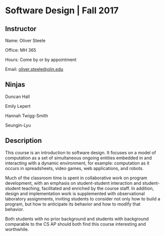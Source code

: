 # Software Design | Fall 2017

## Instructor

Name: Oliver Steele

Office: MH 365

Hours: Come by or by appointment

Email: oliver.steele@olin.edu

## Ninjas

Duncan Hall

Emily Lepert

Hannah Twigg-Smith

Seungin-Lyu

## Description

This course is an introduction to software design. It focuses on a model of computation as a set of simultaneous ongoing entities embedded in and interacting with a dynamic environment, for example: computation as it occurs in spreadsheets, video games, web applications, and robots. 

Much of the classroom time is spent in collaborative work on program development, with an emphasis on student-student interaction and student-student teaching, facilitated and enriched by the course staff. In addition, design and implementation work is supplemented with observational laboratory assignments, inviting students to consider not only how to build a program, but how to anticipate its behavior and how to modify that behavior.

Both students with no prior background and students with background comparable to the CS AP should both find this course interesting and worthwhile.